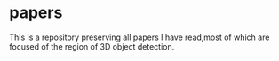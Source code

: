 # papers
This is a repository preserving all papers I have read,most of which are focused of the region of 3D object detection.
